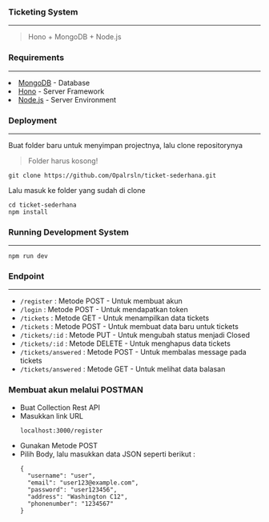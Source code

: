 <html>
<h3>Ticketing System</h3></html>
<hr/>
<blockquote>Hono + MongoDB + Node.js</blockquote>

<h3>Requirements</h3>
<hr/>
<li><a href="https://account.mongodb.com/">MongoDB</a> - Database</li>
<li><a href="https://hono.dev/">Hono</a> - Server Framework</li>
<li><a href="https://nodejs.org/en">Node.js</a> - Server Environment</li>

<h3>Deployment</h3>
<hr/>
Buat folder baru untuk menyimpan projectnya, lalu clone repositorynya
<blockquote>Folder harus kosong!</blockquote>

```
git clone https://github.com/Opalrsln/ticket-sederhana.git
```

Lalu masuk ke folder yang sudah di clone

```
cd ticket-sederhana
npm install
```

<h3>Running Development System</h3>
<hr/>

```
npm run dev
```

<h3>Endpoint</h3>
<hr/>
<ul>
  <li><code>/register</code> : Metode POST - Untuk membuat akun</li>
  <li><code>/login</code> : Metode POST - Untuk mendapatkan token</li>
  <li><code>/tickets</code> : Metode GET - Untuk menampilkan data tickets</li>
  <li><code>/tickets</code> : Metode POST - Untuk membuat data baru untuk tickets</li>
  <li><code>/tickets/:id</code> : Metode PUT - Untuk mengubah status menjadi Closed</li>
  <li><code>/tickets/:id</code> : Metode DELETE - Untuk menghapus data tickets</li>
  <li><code>/tickets/answered</code> : Metode POST - Untuk membalas message pada tickets</li>
  <li><code>/tickets/answered</code> : Metode GET - Untuk melihat data balasan</li>
</ul>

<h3>Membuat akun melalui POSTMAN</h3>
<ul>
  <li>Buat Collection Rest API</li>
  <li>Masukkan link URL</li>
 
  ```
 localhost:3000/register
  ```
  <li>Gunakan Metode POST</li>
  <li>Pilih Body, lalu masukkan data JSON seperti berikut : </li>

  ```
  {
    "username": "user",
    "email": "user123@example.com",
    "password": "user123456",
    "address": "Washington C12",
    "phonenumber": "1234567"
  }
  ```


</ul>


 


